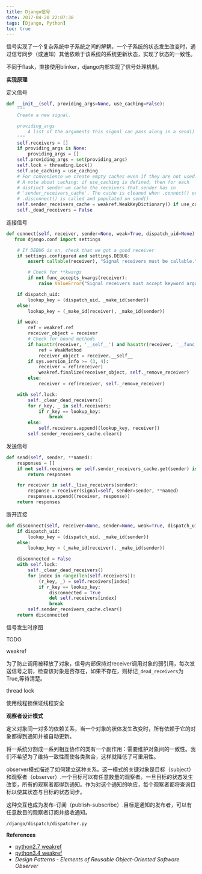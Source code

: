 ```yaml
---
title: Django信号
date: 2017-04-20 22:07:38
tags: [Django, Python]
toc: true
---
```


信号实现了一个复杂系统中子系统之间的解耦，一个子系统的状态发生改变时，通过信号同步（或通知）其他依赖于该系统的系统更新状态，实现了状态的一致性。

不同于flask，直接使用blinker，django内部实现了信号处理机制。

**实现原理**

定义信号

```python
def __init__(self, providing_args=None, use_caching=False):
    """
    Create a new signal.

    providing_args
        A list of the arguments this signal can pass along in a send() call.
    """
    self.receivers = []
    if providing_args is None:
        providing_args = []
    self.providing_args = set(providing_args)
    self.lock = threading.Lock()
    self.use_caching = use_caching
    # For convenience we create empty caches even if they are not used.
    # A note about caching: if use_caching is defined, then for each
    # distinct sender we cache the receivers that sender has in
    # 'sender_receivers_cache'. The cache is cleaned when .connect() or
    # .disconnect() is called and populated on send().
    self.sender_receivers_cache = weakref.WeakKeyDictionary() if use_caching else {}
    self._dead_receivers = False
```

连接信号

```python
def connect(self, receiver, sender=None, weak=True, dispatch_uid=None):
   from django.conf import settings

    # If DEBUG is on, check that we got a good receiver
    if settings.configured and settings.DEBUG:
        assert callable(receiver), "Signal receivers must be callable."

        # Check for **kwargs
        if not func_accepts_kwargs(receiver):
            raise ValueError("Signal receivers must accept keyword arguments (**kwargs).")

    if dispatch_uid:
        lookup_key = (dispatch_uid, _make_id(sender))
    else:
        lookup_key = (_make_id(receiver), _make_id(sender))

    if weak:
        ref = weakref.ref
        receiver_object = receiver
        # Check for bound methods
        if hasattr(receiver, '__self__') and hasattr(receiver, '__func__'):
            ref = WeakMethod
            receiver_object = receiver.__self__
        if sys.version_info >= (3, 4):
            receiver = ref(receiver)
            weakref.finalize(receiver_object, self._remove_receiver)
        else:
            receiver = ref(receiver, self._remove_receiver)

    with self.lock:
        self._clear_dead_receivers()
        for r_key, _ in self.receivers:
            if r_key == lookup_key:
                break
        else:
            self.receivers.append((lookup_key, receiver))
        self.sender_receivers_cache.clear()
```

发送信号

```python
def send(self, sender, **named):
    responses = []
    if not self.receivers or self.sender_receivers_cache.get(sender) is NO_RECEIVERS:
        return responses

    for receiver in self._live_receivers(sender):
        response = receiver(signal=self, sender=sender, **named)
        responses.append((receiver, response))
    return responses
```

断开连接

```python
def disconnect(self, receiver=None, sender=None, weak=True, dispatch_uid=None):
    if dispatch_uid:
        lookup_key = (dispatch_uid, _make_id(sender))
    else:
        lookup_key = (_make_id(receiver), _make_id(sender))

    disconnected = False
    with self.lock:
        self._clear_dead_receivers()
        for index in range(len(self.receivers)):
            (r_key, _) = self.receivers[index]
            if r_key == lookup_key:
                disconnected = True
                del self.receivers[index]
                break
        self.sender_receivers_cache.clear()
    return disconnected
```

信号发生时序图

TODO

weakref

为了防止调用被释放了对象，信号内部保持对receiver调用对象的弱引用，每次发送信号之前，检查该对象是否存在，如果不存在，则标记`_dead_receivers`为True,等待清楚。

thread lock

使用线程锁保证线程安全

**观察者设计模式**

定义对象间一对多的依赖关系，当一个对象的状体发生改变时，所有依赖于它的对象都得到通知并被自动更新。

将一系统分割成一系列相互协作的类有一个副作用：需要维护对象间的一致性。我们不希望为了维持一致性而使各类聚合，这样就降低了可重用性。

observer模式描述了如何建立这种关系。这一模式的关键对象是目标（subject）和观察者（observer）.一个目标可以有任意数量的观察者。一旦目标的状态发生改变，所有的观察者都得到通知。作为对这个通知的响应，每个观察者都将查询目标以使其状态与目标的状态同步。

这种交互也成为发布-订阅（publish-subscribe）.目标是通知的发布者，可以有任意数目的观察者订阅并接收通知。

`/django/dispatch/dispatcher.py`

**References**

- [python2.7 weakref](https://docs.python.org/2/library/weakref.html)
- [python3.4 weakref](https://docs.python.org/3.4/library/weakref.html)
- *Design Patterns - Elements of Reusable Object-Oriented Software Observer*
